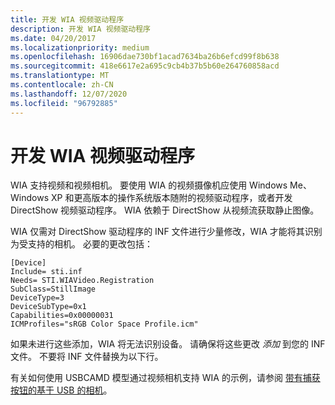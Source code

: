 ```yaml
---
title: 开发 WIA 视频驱动程序
description: 开发 WIA 视频驱动程序
ms.date: 04/20/2017
ms.localizationpriority: medium
ms.openlocfilehash: 16906dae730bf1acad7634ba26b6efcd99f8b638
ms.sourcegitcommit: 418e6617e2a695c9cb4b37b5b60e264760858acd
ms.translationtype: MT
ms.contentlocale: zh-CN
ms.lasthandoff: 12/07/2020
ms.locfileid: "96792885"
---
```

# <a name="developing-a-wia-video-driver"></a>开发 WIA 视频驱动程序





WIA 支持视频和视频相机。 要使用 WIA 的视频摄像机应使用 Windows Me、Windows XP 和更高版本的操作系统版本随附的视频驱动程序，或者开发 DirectShow 视频驱动程序。 WIA 依赖于 DirectShow 从视频流获取静止图像。

WIA 仅需对 DirectShow 驱动程序的 INF 文件进行少量修改，WIA 才能将其识别为受支持的相机。 必要的更改包括：

```INF
[Device]
Include= sti.inf
Needs= STI.WIAVideo.Registration
SubClass=StillImage
DeviceType=3
DeviceSubType=0x1
Capabilities=0x00000031
ICMProfiles="sRGB Color Space Profile.icm"
```

如果未进行这些添加，WIA 将无法识别设备。 请确保将这些更改 *添加* 到您的 INF 文件。 不要将 INF 文件替换为以下行。

有关如何使用 USBCAMD 模型通过视频相机支持 WIA 的示例，请参阅 [带有捕获按钮的基于 USB 的相机](../stream/usb-based-camera-with-a-capture-button.md)。

 

